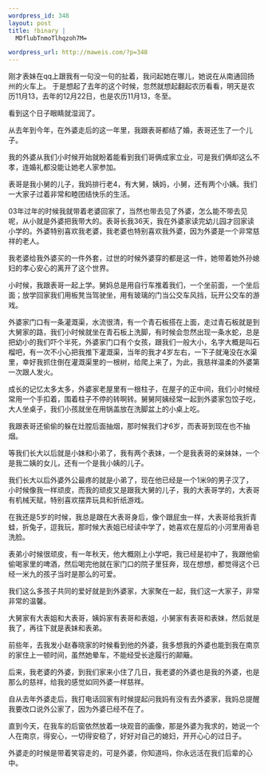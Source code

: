 ```yaml
--- 
wordpress_id: 348
layout: post
title: !binary |
  MDflubTnmoTlhqzoh7M=

wordpress_url: http://maweis.com/?p=348
---
```

刚才表妹在qq上跟我有一句没一句的扯着，我问起她在哪儿，她说在从南通回扬州的火车上。
于是想起了去年的这个时候，忽然就想起翻起农历看看，明天是农历11月13，去年的12月22日，也是农历11月13，冬至。

看到这个日子眼睛就湿润了。

从去年到今年，在外婆走后的这一年里，我跟表哥都结了婚，表哥还生了一个儿子。

我的外婆从我们小时候开始就盼着能看到我们哥俩成家立业，可是我们俩却这么不孝，连婚礼都没能让她老人家参加。

表哥是我小舅的儿子，我妈排行老4，有大舅，姨妈，小舅，还有两个小姨。我们一大家子过着非常和睦团结快乐的生活。

03年过年的时候我就带着老婆回家了，当然也带去见了外婆，怎么能不带去见呢，从小就是外婆把我带大的。表哥长我36天，我在外婆家读完幼儿园才回家读小学的。外婆特别喜欢我老婆，我老婆也特别喜欢我外婆，因为外婆是一个非常慈祥的老人。

我老婆给我外婆买的一件外套，过世的时候外婆穿的都是这一件，她带着她外孙媳妇的孝心安心的离开了这个世界。

小时候，我跟表哥一起上学。舅妈总是用自行车推着我们，一个坐前面，一个坐后面；放学回家我们用板凳当驾驶坐，用有玻璃的门当公交车风挡，玩开公交车的游戏。

外婆家门口有一条灌溉渠，水流很清，有一个青石板搭在上面，走过青石板就是到大舅家的路，我们小时候就坐在青石板上洗脚，有时候会忽然出现一条水蛇，总是把幼小的我们吓个半死，外婆家门口有个女孩，跟我们一般大小，名字大概是叫石榴吧，有一次不小心把我推下灌溉渠，当年的我才4岁左右，一下子就淹没在水渠里，幸好我抓住倒在灌溉渠里的一根树，给爬上来了，为此，我慈祥温柔的外婆第一次跟人发火。

成长的记忆太多太多，外婆家老屋里有一根柱子，在屋子的正中间，我们小时候经常用一个手扣着，围着柱子不停的转啊转。舅舅阿姨经常一起到外婆家包饺子吃，大人坐桌子，我们小孩就坐在用锅盖放在洗脚盆上的小桌上吃。

我跟表哥还偷偷的躲在灶膛后面抽烟，那时候我们才6岁，而表哥到现在也不抽烟。

等我们长大以后就是小妹和小弟了，我有两个表妹，一个是我表哥的亲妹妹，一个是我二姨的女儿，还有一个是我小姨的儿子。

我们长大以后外婆外公最疼的就是小弟了，现在他已经是一个1米9的男子汉了，小时候像我一样顽皮，而我的顽皮又是跟我大舅的儿子，我的大表哥学的，大表哥有机械天赋，特别喜欢摆弄玩具和折纸游戏。

在我还是5岁的时候，我总是跟在大表哥身后，像个跟屁虫一样，大表哥给我折青蛙，折兔子，逗我玩，那时候大表姐已经读中学了，她喜欢在屋后的小河里用香皂洗脸。

表弟小时候很顽皮，有一年秋天，他大概刚上小学吧，我已经是初中了，我跟他偷偷喝家里的啤酒，然后喝完他就在家门口的院子里狂奔，现在想想，都觉得这个已经一米九的孩子当时是那么的可爱。

我们这么多孩子共同的爱好就是到外婆家，大家聚在一起，我们这一大家子，非常非常的温馨。

大舅家有大表姐和大表哥，姨妈家有表哥和表姐，小舅家有表哥和表妹，然后就是我了，再往下就是表妹和表弟。

前些年，去我发小赵春晓家的时候看到他的外婆，我多想我的外婆也能到我在南京的家住上一顿时间，虽然她晕车，不能经受长途履行的颠簸。

后来，我老婆的外婆，到我们家来小住了几日，我老婆的外婆也是我的外婆，也是那么的慈祥，给我的感觉如同外婆一样慈祥。

自从去年外婆走后，我打电话回家有时候提起问我妈有没有去外婆家，我妈总提醒我要改口说外公家了，因为外婆已经不在了。

直到今天，在我车的后窗依然放着一块观音的画像，那是外婆为我求的，她说一个人在南京，得安心，一切得安稳了，好好对自己的媳妇，开开心心的过日子。

外婆走的时候是带着笑容走的，可是外婆，你知道吗，你永远活在我们后辈的心中。

